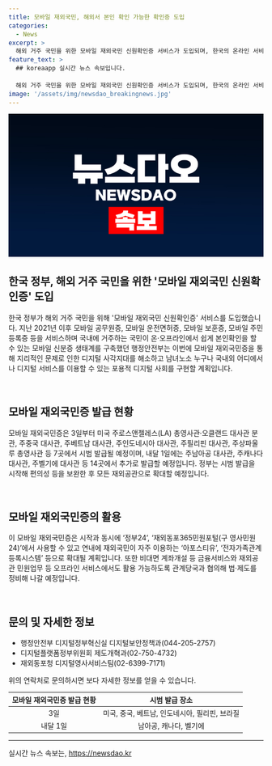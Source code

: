 ```yaml
---
title: 모바일 재외국민, 해외서 본인 확인 가능한 확인증 도입
categories:
  - News
excerpt: >
  해외 거주 국민을 위한 모바일 재외국민 신원확인증 서비스가 도입되며, 한국의 온라인 서비스 이용과 관련된 어려움을 해소하고자 한다. 이로써 해외 거주 국민도 본인 확인을 편리하게 할 수 있게 되며, 재외 공관에서 발급 예정이다. 또한, 이후 금융서비스와 오프라인 서비스에서도 활용할 수 있도록 법과 제도를 정비할 예정이다. 해당 서비스는 정부24 및 재외동포365민원포털을 통해 사용 가능하며, 후에 다른 플랫폼으로도 확대될 예정이다.
feature_text: >
  ## koreaapp 실시간 뉴스 속보입니다.

  해외 거주 국민을 위한 모바일 재외국민 신원확인증 서비스가 도입되며, 한국의 온라인 서비스 이용과 관련된 어려움을 해소하고자 한다. 이로써 해외 거주 국민도 본인 확인을 편리하게 할 수 있게 되며, 재외 공관에서 발급 예정이다. 또한, 이후 금융서비스와 오프라인 서비스에서도 활용할 수 있도록 법과 제도를 정비할 예정이다. 해당 서비스는 정부24 및 재외동포365민원포털을 통해 사용 가능하며, 후에 다른 플랫폼으로도 확대될 예정이다.
image: '/assets/img/newsdao_breakingnews.jpg'
---
```


<p><img src="/assets/img/newsdao_breakingnews.jpg" alt="koreaapp 속보" /></p>

<h2 data-ke-size="size26">한국 정부, 해외 거주 국민을 위한 '모바일 재외국민 신원확인증' 도입</h2>

<p>한국 정부가 해외 거주 국민을 위해 '모바일 재외국민 신원확인증' 서비스를 도입했습니다. 지난 2021년 이후 모바일 공무원증, 모바일 운전면허증, 모바일 보훈증, 모바일 주민등록증 등을 서비스하며 국내에 거주하는 국민이 온·오프라인에서 쉽게 본인확인을 할 수 있는 모바일 신분증 생태계를 구축했던 행정안전부는 이번에 모바일 재외국민증을 통해 지리적인 문제로 인한 디지털 사각지대를 해소하고 남녀노소 누구나 국내외 어디에서나 디지털 서비스를 이용할 수 있는 포용적 디지털 사회를 구현할 계획입니다.</p>

<p data-ke-size="size16">&nbsp;</p>

<h2 data-ke-size="size24">모바일 재외국민증 발급 현황</h2>

<p>모바일 재외국민증은 3일부터 미국 주로스앤젤레스(LA) 총영사관·오클랜드 대사관 분관, 주중국 대사관, 주베트남 대사관, 주인도네시아 대사관, 주필리핀 대사관, 주상파울루 총영사관 등 7곳에서 시범 발급될 예정이며, 내달 1일에는 주남아공 대사관, 주캐나다 대사관, 주벨기에 대사관 등 14곳에서 추가로 발급할 예정입니다. 정부는 시범 발급을 시작해 편의성 등을 보완한 후 모든 재외공관으로 확대할 예정입니다.</p>

<p data-ke-size="size16">&nbsp;</p>

<h2 data-ke-size="size24">모바일 재외국민증의 활용</h2>

<p>이 모바일 재외국민증은 시작과 동시에 ‘정부24’, ‘재외동포365민원포털(구 영사민원24)’에서 사용할 수 있고 연내에 재외국민이 자주 이용하는 ‘아포스티유’, ‘전자가족관계등록시스템’ 등으로 확대될 계획입니다. 또한 비대면 계좌개설 등 금융서비스와 재외공관 민원업무 등 오프라인 서비스에서도 활용 가능하도록 관계당국과 협의해 법·제도를 정비해 나갈 예정입니다.</p>

<p data-ke-size="size16">&nbsp;</p>

<h2 data-ke-size="size24">문의 및 자세한 정보</h2>

<ul>
<li>행정안전부 디지털정부혁신실 디지털보안정책과(044-205-2757)</li>
<li>디지털플랫폼정부위원회 제도개혁과(02-750-4732)</li>
<li>재외동포청 디지털영사서비스팀(02-6399-7171)</li>
</ul>

<p>위의 연락처로 문의하시면 보다 자세한 정보를 얻을 수 있습니다.</p>

<table>
    <thead>
        <tr>
            <th style="text-align: center;">모바일 재외국민증 발급 현황</th>
            <th style="text-align: center;">시범 발급 장소</th>
        </tr>
    </thead>
    <tbody>
        <tr>
            <td style="text-align: center;">3일</td>
            <td style="text-align: center;">미국, 중국, 베트남, 인도네시아, 필리핀, 브라질</td>
        </tr>
        <tr>
            <td style="text-align: center;">내달 1일</td>
            <td style="text-align: center;">남아공, 캐나다, 벨기에</td>
        </tr>
    </tbody>
</table>

<p><hr></p>
실시간 뉴스 속보는, <a href="https://newsdao.kr" rel="dofollow">https://newsdao.kr</a>


